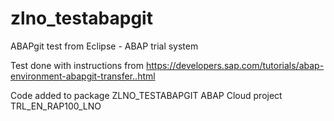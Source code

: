 # zlno_testabapgit
ABAPgit test from Eclipse - ABAP trial system

Test done with instructions from https://developers.sap.com/tutorials/abap-environment-abapgit-transfer..html

Code added to package ZLNO_TESTABAPGIT ABAP Cloud project TRL_EN_RAP100_LNO
